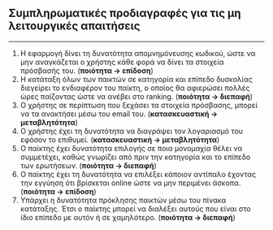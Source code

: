 ## Συμπληρωματικές προδιαγραφές για τις μη λειτουργικές απαιτήσεις
---
1. Η εφαρμογή δίνει τη δυνατότητα απομνημόνευσης κωδικού, ώστε να μην αναγκάζεται ο χρήστης κάθε φορά να δίνει τα στοιχεία πρόσβασής του. (**ποιότητα -> επίδοση**)
2. Η κατάταξη όλων των παικτών σε κατηγορία και επίπεδο δυσκολίας διεγείρει το ενδιαφέρον του
παίκτη, ο οποίος θα αφιερώσει πολλές ώρες παίζοντας ώστε να ανέβει στο ranking. (**ποιότητα -> διεπαφή**)
3. Ο χρήστης σε περίπτωση που ξεχάσει τα στοιχεία πρόσβασης, μπορεί να τα ανακτήσει μέσω του email του. (**κατασκευαστική -> μεταβλητότητα**)
4. Ο χρήστης έχει τη δυνατότητα να διαγράψει τον λογαριασμό του εφόσον το επιθυμεί. (**κατασκευαστική -> μεταβλητότητα**)
5. Ο παίκτης έχει δυνατότητα επιλογής σε ποια μονομαχία θέλει να συμμετέχει, καθώς γνωρίζει από πριν την κατηγορία και το επίπεδο των ερωτήσεων. (**ποιότητα -> διεπαφή**)
6. Ο παίκτης έχει τη δυνατότητα να επιλέξει κάποιον αντίπαλο έχοντας την εγγύηση ότι βρίσκεται online ώστε να μην περιμένει άσκοπα. (**ποιότητα -> επίδοση**)
7. Υπάρχει η δυνατότητα πρόκλησης παικτών μέσω του πίνακα κατάταξης. Έτσι ο παίκτης μπορεί να διαλέξει αυτούς που είναι στο ίδιο επίπεδο με αυτόν ή σε χαμηλότερο. (**ποιότητα -> διεπαφή**)

